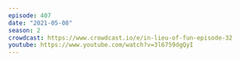 ```yaml
---
episode: 407
date: "2021-05-08"
season: 2
crowdcast: https://www.crowdcast.io/e/in-lieu-of-fun-episode-32
youtube: https://www.youtube.com/watch?v=3l6759dgQyI
---
```


